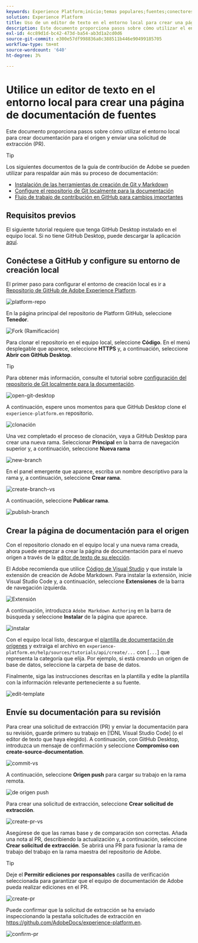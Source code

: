 ```yaml
---
keywords: Experience Platform;inicio;temas populares;fuentes;conectores;conectores de origen;sdk de fuentes;sdk;SDK
solution: Experience Platform
title: Uso de un editor de texto en el entorno local para crear una página de documentación de orígenes
description: Este documento proporciona pasos sobre cómo utilizar el entorno local para crear documentación para el origen y enviar una solicitud de extracción (PR).
exl-id: 4cc89d1d-bc42-473d-ba54-ab3d1a2cd0d6
source-git-commit: e300e57df998836a8c388511b446e90499185705
workflow-type: tm+mt
source-wordcount: '640'
ht-degree: 3%

---
```


# Utilice un editor de texto en el entorno local para crear una página de documentación de fuentes

Este documento proporciona pasos sobre cómo utilizar el entorno local para crear documentación para el origen y enviar una solicitud de extracción (PR).

>[!TIP]
>
>Los siguientes documentos de la guía de contribución de Adobe se pueden utilizar para respaldar aún más su proceso de documentación: <ul><li>[Instalación de las herramientas de creación de Git y Markdown](https://experienceleague.adobe.com/docs/contributor/contributor-guide/setup/install-tools.html)</li><li>[Configure el repositorio de Git localmente para la documentación](https://experienceleague.adobe.com/docs/contributor/contributor-guide/setup/local-repo.html)</li><li>[Flujo de trabajo de contribución en GitHub para cambios importantes](https://experienceleague.adobe.com/docs/contributor/contributor-guide/setup/full-workflow.html)</li></ul>

## Requisitos previos

El siguiente tutorial requiere que tenga GitHub Desktop instalado en el equipo local. Si no tiene GitHub Desktop, puede descargar la aplicación [aquí](https://desktop.github.com/).

## Conéctese a GitHub y configure su entorno de creación local

El primer paso para configurar el entorno de creación local es ir a [Repositorio de GitHub de Adobe Experience Platform](https://github.com/AdobeDocs/experience-platform.es).

![platform-repo](../assets/platform-repo.png)

En la página principal del repositorio de Platform GitHub, seleccione **Tenedor**.

![Fork (Ramificación)](../assets/fork.png)

Para clonar el repositorio en el equipo local, seleccione **Código**. En el menú desplegable que aparece, seleccione **HTTPS** y, a continuación, seleccione **Abrir con GitHub Desktop**.

>[!TIP]
>
>Para obtener más información, consulte el tutorial sobre [configuración del repositorio de Git localmente para la documentación](https://experienceleague.adobe.com/docs/contributor/contributor-guide/setup/local-repo.html#create-a-local-clone-of-the-repository).

![open-git-desktop](../assets/open-git-desktop.png)

A continuación, espere unos momentos para que GitHub Desktop clone el `experience-platform.en` repositorio.

![clonación](../assets/cloning.png)

Una vez completado el proceso de clonación, vaya a GitHub Desktop para crear una nueva rama. Seleccionar **Principal** en la barra de navegación superior y, a continuación, seleccione **Nueva rama**

![new-branch](../assets/new-branch.png)

En el panel emergente que aparece, escriba un nombre descriptivo para la rama y, a continuación, seleccione **Crear rama**.

![create-branch-vs](../assets/create-branch-vs.png)

A continuación, seleccione **Publicar rama**.

![publish-branch](../assets/publish-branch.png)

## Crear la página de documentación para el origen

Con el repositorio clonado en el equipo local y una nueva rama creada, ahora puede empezar a crear la página de documentación para el nuevo origen a través de la [editor de texto de su elección](https://experienceleague.adobe.com/docs/contributor/contributor-guide/setup/install-tools.html#understand-markdown-editors).

El Adobe recomienda que utilice [Código de Visual Studio](https://code.visualstudio.com/) y que instale la extensión de creación de Adobe Markdown. Para instalar la extensión, inicie Visual Studio Code y, a continuación, seleccione **Extensiones** de la barra de navegación izquierda.

![ Extensión](../assets/extension.png)

A continuación, introduzca `Adobe Markdown Authoring` en la barra de búsqueda y seleccione **Instalar** de la página que aparece.

![instalar](../assets/install.png)

Con el equipo local listo, descargue el [plantilla de documentación de orígenes](../assets/api-template.zip) y extraiga el archivo en `experience-platform.en/help/sources/tutorials/api/create/...` con [`...`] que representa la categoría que elija. Por ejemplo, si está creando un origen de base de datos, seleccione la carpeta de base de datos.

Finalmente, siga las instrucciones descritas en la plantilla y edite la plantilla con la información relevante perteneciente a su fuente.

![edit-template](../assets/edit-template.png)

## Envíe su documentación para su revisión

Para crear una solicitud de extracción (PR) y enviar la documentación para su revisión, guarde primero su trabajo en [!DNL Visual Studio Code] (o el editor de texto que haya elegido). A continuación, con GitHub Desktop, introduzca un mensaje de confirmación y seleccione **Compromiso con create-source-documentation**.

![commit-vs](../assets/commit-vs.png)

A continuación, seleccione **Origen push** para cargar su trabajo en la rama remota.

![de origen push](../assets/push-origin.png)

Para crear una solicitud de extracción, seleccione **Crear solicitud de extracción**.

![create-pr-vs](../assets/create-pr-vs.png)

Asegúrese de que las ramas base y de comparación son correctas. Añada una nota al PR, describiendo la actualización y, a continuación, seleccione **Crear solicitud de extracción**. Se abrirá una PR para fusionar la rama de trabajo del trabajo en la rama maestra del repositorio de Adobe.

>[!TIP]
>
>Deje el **Permitir ediciones por responsables** casilla de verificación seleccionada para garantizar que el equipo de documentación de Adobe pueda realizar ediciones en el PR.

![create-pr](../assets/create-pr.png)

Puede confirmar que la solicitud de extracción se ha enviado inspeccionando la pestaña solicitudes de extracción en https://github.com/AdobeDocs/experience-platform.en.

![confirm-pr](../assets/confirm-pr.png)
